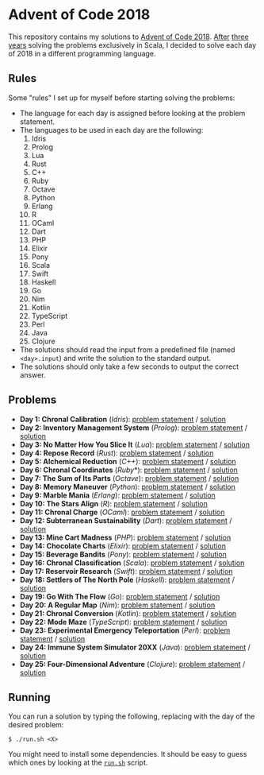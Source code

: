 # Advent of Code 2018

This repository contains my solutions to [Advent of Code
2018][advent-of-code-2018]. [After][2015] [three][2016] [years][2017] solving
the problems exclusively in Scala, I decided to solve each day of 2018 in a
different programming language.

## Rules

Some "rules" I set up for myself before starting solving the problems:

- The language for each day is assigned before looking at the problem statement.
- The languages to be used in each day are the following:
  1. Idris
  2. Prolog
  3. Lua
  4. Rust
  5. C++
  6. Ruby
  7. Octave
  8. Python
  9. Erlang
  10. R
  11. OCaml
  12. Dart
  13. PHP
  14. Elixir
  15. Pony
  16. Scala
  17. Swift
  18. Haskell
  19. Go
  20. Nim
  21. Kotlin
  22. TypeScript
  23. Perl
  24. Java
  25. Clojure
- The solutions should read the input from a predefined file (named
  `<day>.input`) and write the solution to the standard output.
- The solutions should only take a few seconds to output the correct answer.

## Problems

- **Day 1: Chronal Calibration** (*Idris*): [problem statement](https://adventofcode.com/2018/day/1) / [solution](https://github.com/jcazevedo/advent-of-code-2018/tree/master/day01-idris/day01.idr)
- **Day 2: Inventory Management System** (*Prolog*): [problem statement](https://adventofcode.com/2018/day/2) / [solution](https://github.com/jcazevedo/advent-of-code-2018/tree/master/day02-prolog/day02.pl)
- **Day 3: No Matter How You Slice It** (*Lua*): [problem statement](https://adventofcode.com/2018/day/3) / [solution](https://github.com/jcazevedo/advent-of-code-2018/tree/master/day03-lua/day03.lua)
- **Day 4: Repose Record** (*Rust*): [problem statement](https://adventofcode.com/2018/day/4) / [solution](https://github.com/jcazevedo/advent-of-code-2018/tree/master/day04-rust/day04.rs)
- **Day 5: Alchemical Reduction** (*C++*): [problem statement](https://adventofcode.com/2018/day/5) / [solution](https://github.com/jcazevedo/advent-of-code-2018/tree/master/day05-c++/day05.cpp)
- **Day 6: Chronal Coordinates** (*Ruby**): [problem statement](https://adventofcode.com/2018/day/6) / [solution](https://github.com/jcazevedo/advent-of-code-2018/tree/master/day06-ruby/day06.rb)
- **Day 7: The Sum of Its Parts** (*Octave*): [problem statement](https://adventofcode.com/2018/day/7) / [solution](https://github.com/jcazevedo/advent-of-code-2018/tree/master/day07-octave/day07.m)
- **Day 8: Memory Maneuver** (*Python*): [problem statement](https://adventofcode.com/2018/day/8) / [solution](https://github.com/jcazevedo/advent-of-code-2018/tree/master/day08-python/day08.py)
- **Day 9: Marble Mania** (*Erlang*): [problem statement](https://adventofcode.com/2018/day/9) / [solution](https://github.com/jcazevedo/advent-of-code-2018/tree/master/day09-erlang/day09.erl)
- **Day 10: The Stars Align** (*R*): [problem statement](https://adventofcode.com/2018/day/10) / [solution](https://github.com/jcazevedo/advent-of-code-2018/tree/master/day10-r/day10.R)
- **Day 11: Chronal Charge** (*OCaml*): [problem statement](https://adventofcode.com/2018/day/11) / [solution](https://github.com/jcazevedo/advent-of-code-2018/tree/master/day11-ocaml/day11.ml)
- **Day 12: Subterranean Sustainability** (*Dart*): [problem statement](https://adventofcode.com/2018/day/12) / [solution](https://github.com/jcazevedo/advent-of-code-2018/tree/master/day12-dart/day12.dart)
- **Day 13: Mine Cart Madness** (*PHP*): [problem statement](https://adventofcode.com/2018/day/13) / [solution](https://github.com/jcazevedo/advent-of-code-2018/tree/master/day13-php/day13.php)
- **Day 14: Chocolate Charts** (*Elixir*): [problem statement](https://adventofcode.com/2018/day/14) / [solution](https://github.com/jcazevedo/advent-of-code-2018/tree/master/day14-elixir/day14.exs)
- **Day 15: Beverage Bandits** (*Pony*): [problem statement](https://adventofcode.com/2018/day/15) / [solution](https://github.com/jcazevedo/advent-of-code-2018/tree/master/day15-pony/day15.pony)
- **Day 16: Chronal Classification** (*Scala*): [problem statement](https://adventofcode.com/2018/day/16) / [solution](https://github.com/jcazevedo/advent-of-code-2018/tree/master/day16-scala/day16.scala)
- **Day 17: Reservoir Research** (*Swift*): [problem statement](https://adventofcode.com/2018/day/17) / [solution](https://github.com/jcazevedo/advent-of-code-2018/tree/master/day17-swift/day17.swift)
- **Day 18: Settlers of The North Pole** (*Haskell*): [problem statement](https://adventofcode.com/2018/day/18) / [solution](https://github.com/jcazevedo/advent-of-code-2018/tree/master/day18-haskell/day18.hs)
- **Day 19: Go With The Flow** (*Go*): [problem statement](https://adventofcode.com/2018/day/19) / [solution](https://github.com/jcazevedo/advent-of-code-2018/tree/master/day19-go/day19.go)
- **Day 20: A Regular Map** (*Nim*): [problem statement](https://adventofcode.com/2018/day/20) / [solution](https://github.com/jcazevedo/advent-of-code-2018/tree/master/day20-nim/day20.nim)
- **Day 21: Chronal Conversion** (*Kotlin*): [problem statement](https://adventofcode.com/2018/day/21) / [solution](https://github.com/jcazevedo/advent-of-code-2018/tree/master/day21-kotlin/day21.kt)
- **Day 22: Mode Maze** (*TypeScript*): [problem statement](https://adventofcode.com/2018/day/22) / [solution](https://github.com/jcazevedo/advent-of-code-2018/tree/master/day22-typescript/day22.ts)
- **Day 23: Experimental Emergency Teleportation** (*Perl*): [problem statement](https://adventofcode.com/2018/day/23) / [solution](https://github.com/jcazevedo/advent-of-code-2018/tree/master/day23-perl/day23.pl)
- **Day 24: Immune System Simulator 20XX** (*Java*): [problem statement](https://adventofcode.com/2018/day/24) / [solution](https://github.com/jcazevedo/advent-of-code-2018/tree/master/day24-java/day24.java)
- **Day 25: Four-Dimensional Adventure** (*Clojure*): [problem statement](https://adventofcode.com/2018/day/25) / [solution](https://github.com/jcazevedo/advent-of-code-2018/tree/master/day25-clojure/day25.clj)

## Running

You can run a solution by typing the following, replacing <X> with the day of
the desired problem:

```
$ ./run.sh <X>
```

You might need to install some dependencies. It should be easy to guess which
ones by looking at the
[`run.sh`](https://github.com/jcazevedo/advent-of-code-2018/blob/master/run.sh)
script.

[advent-of-code-2018]: https://adventofcode.com/2018
[2015]: https://github.com/jcazevedo/advent-of-code-2015
[2016]: https://github.com/jcazevedo/advent-of-code-2016
[2017]: https://github.com/jcazevedo/advent-of-code-2017
